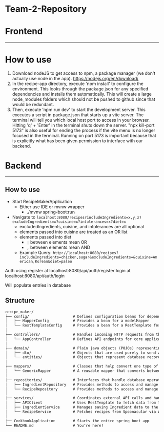 # Team-2-Repository

# Frontend
---
# How to use
1. Download nodeJS to get access to npm, a package manager (we don't actually use node in the app). https://nodejs.org/en/download/
2. In the recipe-app directory, execute 'npm install' to configure the environment. This looks through the package.json for any specified dependencies and installs them automatically. This will create a large node_modules folders which should not be pushed to github since that would be redundant. 
3. Then, execute 'npm run dev' to start the development server. This executes a script in package.json that starts up a vite server. The terminal will tell you which local host port to access in your browser. Hitting 'q' + 'Enter' in the terminal shuts down the server. "npx kill-port 5173" is also useful for ending the process if the vite menu is no longer focused in the terminal. Running on port 5173 is important because that is explicitly what has been given permission to interface with our backend.
# Backend
---
## How to use
- Start RecipeMakerApplication
  - Either use IDE or mvnw wrapper
    - ./mvnw spring-boot:run
- Navigate to `localhost:8080/recipes?includeIngredients=x,y,z?excludeIngredients=x?cuisine=x?intolerances=x?diet=x`
  - excludedIngredients, cuisine, and intolerances are all optional
  - elements passed into cuisine are treated as an OR list
  - elements passed into diet
    - `|` between elements mean OR
    - `,` between elements mean AND
  - Example Query: `http://localhost:8080/recipes?includeIngredients=chicken,sugar&excludeIngredients=&cuisine=American,Korean&diet=paleo`

Auth using
register at localhost:8080/api/auth/register
login at localhost:8080/api/auth/login

Will populate entries in database

## Structure
```markdown
recipe_maker/
├── config/                    # Defines configuration beans for dependency injection
│   ├── MapperConfig           # Provides a bean for a modelMapper
│   └── RestTemplateConfig     # Provides a bean for a RestTemplate for HTTP client usage
│
├── controllers/               # Handles incoming HTTP requests from the front-end
│   └── AppController          # Defines API endpoints for core application features
│
├── domain/                    # Plain java objects (POJOs) representing application data
│   ├── dto/                   # Objects that are used purely to send and receive data from front-end
│   └── entities/              # Objects that represent database records
│
├── mappers/                   # Classes that help convert one type of object to another
│   └── GenericMapper          # A reusable mapper that converts between DTOs and Entities
│
├── repositories/              # Interfaces that handle database operations
│   ├── IngredientRepository   # Provides methods to access and manage Ingredient data in the database
│   └── RecipeRepository       # Provides methods to access and manage Recipe data in the database
│
├── services/                  # Coordinates external API calls and handles saving data to the database
│   ├── APIClient              # Uses RestTemplate to fetch data from the Spoonacular API
│   ├── IngredientService      # Manages saving Ingredient data to the database
│   └── RecipeService          # Fetches recipes from Spoonacular via APIClient and saves them to the database
│
├── CookbookApplication        # Starts the entire spring boot app
└── README.md                  # You're here!
```